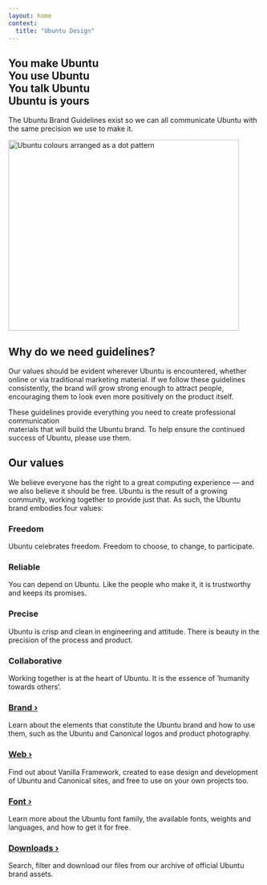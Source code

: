 ```yaml
---
layout: home
context:
  title: "Ubuntu Design"
---
```


<section class="p-strip is-deep is-bordered">
  <div class="row">
      <div class="col-6 col-medium-3">
        <h1><span>You make Ubuntu <br/>You use Ubuntu <br/>You talk Ubuntu <br/>Ubuntu is yours</span><br/></h1>
        <p>The Ubuntu Brand Guidelines exist so we can all communicate Ubuntu with the same precision we use to make it.</p>
      </div>
      <div class="col-6 col-medium-3 u-hide--small u-vertically-center">
        <img src="https://assets.ubuntu.com/v1/78b7c44a-hero-dots.png" width="460" height="380" alt="Ubuntu colours arranged as a dot pattern" />
      </div>
    </div>
</section>

<section class="p-strip--accent is-dark is-deep">
  <div class="row u-vertically-center">
    <div class="col-3 col-medium-2 u-hide--small u-align--center">
      <img src="https://assets.ubuntu.com/v1/e2047558-pictogram-knowledge-orange-white-background.svg" alt="" title="knowledge_orange_hex"/>
    </div>
    <div class="col-9 col-medium-4 prefix-1">
      <h2>Why do we need guidelines?</h2>
      <p>Our values should be evident wherever Ubuntu is encountered, whether online or via traditional marketing material. If we follow these guidelines consistently, the brand will grow strong enough to attract people, encouraging them to look even more positively on the product itself.</p>
      <p>These guidelines provide everything you need to create professional communication <br/>materials that will build the Ubuntu brand. To help ensure the continued success of Ubuntu, please use them.</p>
    </div>
  </div>
</section>

<section class="p-strip--light is-deep is-bordered">
  <div class="row">
    <div class="col-8">
        <div>
        <h2>Our values</h2>
        <p>We believe everyone has the right to a great computing experience &mdash; and we also believe it should be free. Ubuntu is the result of a growing community, working together to provide just that. As such, the Ubuntu brand embodies four values:</p>
      </div>
    </div>
  </div>
  <div class="row p-divider u-equal-height">
    <div class="col-3 p-divider__block">
      <h3 class="p-heading--4">Freedom</h3>
      <p>Ubuntu celebrates freedom. Freedom to choose, to change, to participate.</p>
    </div>
    <div class="col-3 p-divider__block">
      <h3 class="p-heading--4">Reliable</h3>
      <p>You can depend on Ubuntu. Like the people who make it, it is trustworthy and keeps its promises.</p>
    </div>
    <div class="col-3 p-divider__block">
      <h3 class="p-heading--4">Precise</h3>
      <p>Ubuntu is crisp and clean in engineering and attitude. There is beauty in the precision of the process and product.</p>
    </div>
    <div class="col-3 p-divider__block">
      <h3 class="p-heading--4">Collaborative</h3>
      <p>Working together is at the heart of Ubuntu. It is the essence of &rsquo;humanity towards others&lsquo;.</p>
    </div>
  </div>
</section>

<section class="p-strip is-deep">
  <div class="row">
    <div class="col-3">
      <h3 class="p-heading--4"><a href="brand">Brand&nbsp;&rsaquo;</a></h3>
      <p>Learn about the elements that constitute the Ubuntu brand and how to use them, such as the Ubuntu and Canonical logos and product photography.</p>
    </div>
    <div class="col-3">
      <h3 class="p-heading--4"><a href="web">Web&nbsp;&rsaquo;</a></h3>
      <p>Find out about Vanilla Framework, created to ease design and development of Ubuntu and Canonical sites, and free to use on your own projects&nbsp;too.</p>
    </div>
    <div class="col-3">
      <h3 class="p-heading--4"><a href="font">Font&nbsp;&rsaquo;</a></h3>
      <p>Learn more about the Ubuntu font family, the available fonts, weights and languages, and how to get it for&nbsp;free.</p>
    </div>
    <div class="col-3">
      <h3 class="p-heading--4"><a href="/downloads">Downloads&nbsp;&rsaquo;</a></h3>
      <p>Search, filter and download our files from our archive of official Ubuntu brand&nbsp;assets.</p>
    </div>
  </div>
</section>
